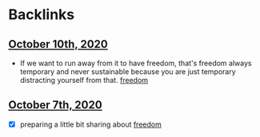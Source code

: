 
# Backlinks
## [October 10th, 2020](<October 10th, 2020.md>)
- If we want to run away from it to have freedom, that's freedom always temporary and never sustainable because you are just temporary distracting yourself from that. [freedom](<freedom.md>)

## [October 7th, 2020](<October 7th, 2020.md>)
- [x] preparing a little bit sharing about [freedom](<freedom.md>)

